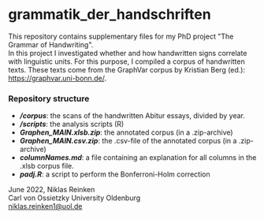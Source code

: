 # grammatik_der_handschriften

This repository contains supplementary files for my PhD project "The Grammar of Handwriting".  
In this project I investigated whether and how handwritten signs correlate with linguistic units. For this purpose, I compiled a corpus of handwritten texts. These texts come from the GraphVar corpus by Kristian Berg (ed.): https://graphvar.uni-bonn.de/.


### Repository structure  
- ***/corpus***:  the scans of the handwritten Abitur essays, divided by year.  
- ***/scripts***: the analysis scripts (R)
- ***Graphen_MAIN.xlsb.zip***: the annotated corpus (in a .zip-archive) 
- ***Graphen_MAIN.csv.zip***: the .csv-file of the annotated corpus (in a .zip-archive)
- ***columnNames.md***: a file containing an explanation for all columns in the .xlsb corpus file.
- ***padj.R***: a script to perform the Bonferroni-Holm correction  



June 2022, Niklas Reinken  
Carl von Ossietzky University Oldenburg  
niklas.reinken1@uol.de  
